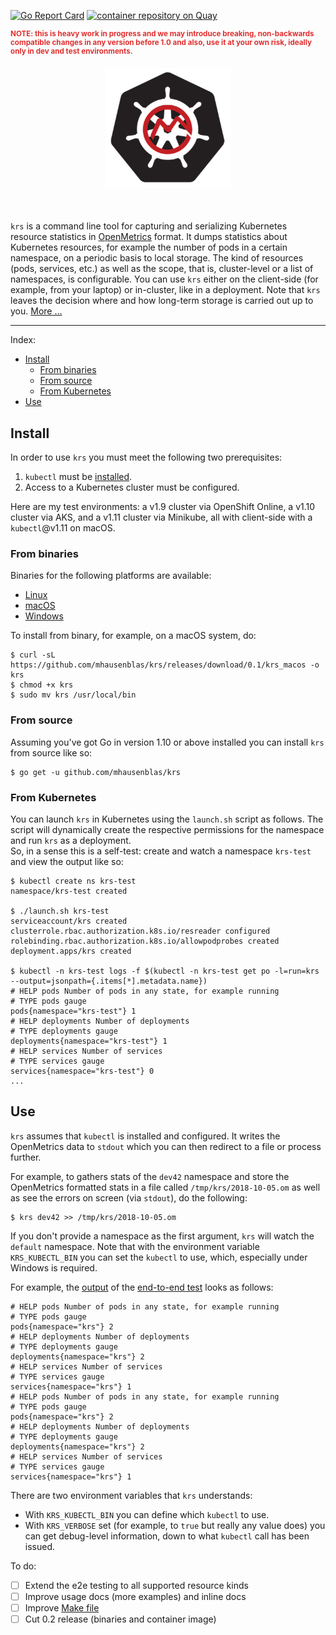 [![Go Report Card](https://goreportcard.com/badge/github.com/mhausenblas/krs)](https://goreportcard.com/report/github.com/mhausenblas/krs)
[![container repository on Quay](https://quay.io/repository/mhausenblas/krs/status "Docker Repository on Quay")](https://quay.io/repository/mhausenblas/krs)

<div style="color: #e03030; font-size: smaller; font-weight: bolder; margin-bottom: 20px; ">
NOTE: this is heavy work in progress and we may introduce breaking, non-backwards compatible changes in any version before 1.0 and also, use it at your own risk, ideally only in dev and test environments.
</div>

<div style="text-align: center; margin-bottom: 50px;">
  <img src="om-k8s.png" width="200px" />
</div>

`krs` is a command line tool for capturing and serializing Kubernetes resource statistics in [OpenMetrics](https://github.com/OpenObservability/OpenMetrics) format. It dumps statistics about Kubernetes resources, for example the number of pods in a certain namespace, on a periodic basis to local storage. The kind of resources (pods, services, etc.) as well as the scope, that is, cluster-level or a list of namespaces, is configurable. You can use `krs` either on the client-side (for example, from your laptop) or in-cluster, like in a deployment. Note that `krs` leaves the decision where and how long-term storage is carried out up to you. [More …](https://itnext.io/kubernetes-resource-statistics-e8247f92b45c)

---

Index:

- [Install](#install)
    - [From binaries](#from-binaries)
    - [From source](#from-source)
    - [From Kubernetes](#from-kubernetes)
- [Use](#use)


## Install

In order to use `krs` you must meet the following two prerequisites:

1. `kubectl` must be [installed](https://kubernetes.io/docs/tasks/tools/install-kubectl/).
1. Access to a Kubernetes cluster must be configured. 

Here are my test environments: a v1.9 cluster via OpenShift Online, a v1.10 cluster via AKS, and a v1.11 cluster via Minikube, 
all with client-side with a `kubectl`@v1.11 on macOS.

### From binaries

Binaries for the following platforms are available:

- [Linux](https://github.com/mhausenblas/krs/releases/download/0.1/krs_linux) 
- [macOS](https://github.com/mhausenblas/krs/releases/download/0.1/krs_macos) 
- [Windows](https://github.com/mhausenblas/krs/releases/download/0.1/krs_windows)

To install from binary, for example, on a macOS system, do:

```shell
$ curl -sL https://github.com/mhausenblas/krs/releases/download/0.1/krs_macos -o krs
$ chmod +x krs
$ sudo mv krs /usr/local/bin
```

### From source

Assuming you've got Go in version 1.10 or above installed you can install `krs` from source like so:

```shell
$ go get -u github.com/mhausenblas/krs
```

### From Kubernetes

You can launch `krs` in Kubernetes using the `launch.sh` script as follows. The script will dynamically create the respective permissions for the namespace and run `krs` as a deployment.  
So, in a sense this is a self-test: create and watch a namespace `krs-test` and view the output like so:

```shell
$ kubectl create ns krs-test
namespace/krs-test created

$ ./launch.sh krs-test
serviceaccount/krs created
clusterrole.rbac.authorization.k8s.io/resreader configured
rolebinding.rbac.authorization.k8s.io/allowpodprobes created
deployment.apps/krs created

$ kubectl -n krs-test logs -f $(kubectl -n krs-test get po -l=run=krs --output=jsonpath={.items[*].metadata.name})
# HELP pods Number of pods in any state, for example running
# TYPE pods gauge
pods{namespace="krs-test"} 1
# HELP deployments Number of deployments
# TYPE deployments gauge
deployments{namespace="krs-test"} 1
# HELP services Number of services
# TYPE services gauge
services{namespace="krs-test"} 0
...
```

## Use

`krs` assumes that `kubectl` is installed and configured. It writes the OpenMetrics data to `stdout` which you can then redirect to a file or process further. 

For example, to gathers stats of the `dev42` namespace and store the OpenMetrics formatted  stats in a file called `/tmp/krs/2018-10-05.om` as well as see the errors on screen (via `stdout`), do the following:

```shell
$ krs dev42 >> /tmp/krs/2018-10-05.om
```

If you don't provide a namespace as the first argument, `krs` will watch the `default` namespace. Note that with the environment variable `KRS_KUBECTL_BIN` you can set the `kubectl` to use, which, especially under Windows is required.

For example, the [output](e2e-test/e2e-output.om) of the [end-to-end test](e2e-test/e2e.sh) looks as follows:

```
# HELP pods Number of pods in any state, for example running
# TYPE pods gauge
pods{namespace="krs"} 2
# HELP deployments Number of deployments
# TYPE deployments gauge
deployments{namespace="krs"} 2
# HELP services Number of services
# TYPE services gauge
services{namespace="krs"} 1
# HELP pods Number of pods in any state, for example running
# TYPE pods gauge
pods{namespace="krs"} 2
# HELP deployments Number of deployments
# TYPE deployments gauge
deployments{namespace="krs"} 2
# HELP services Number of services
# TYPE services gauge
services{namespace="krs"} 1
```

There are two environment variables that `krs` understands:

- With `KRS_KUBECTL_BIN` you can define which `kubectl` to use.
- With `KRS_VERBOSE` set (for example, to `true` but really any value does) you can get debug-level information, down to what `kubectl` call has been issued.

To do:

- [ ] Extend the e2e testing to all supported resource kinds
- [ ] Improve usage docs (more examples) and inline docs
- [ ] Improve [Make file](https://suva.sh/posts/well-documented-makefiles/)
- [ ] Cut 0.2 release (binaries and container image) 